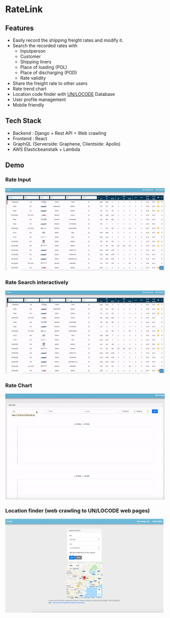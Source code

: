 # RateLink

## Features

- Easily record the shipping freight rates and modify it.
- Search the recorded rates with
  - Inputperson
  - Customer
  - Shipping liners
  - Place of loading (POL)
  - Place of discharging (POD)
  - Rate validity
- Share the freight rate to other users
- Rate trend chart
- Location code finder with [UN/LOCODE](https://www.unece.org/cefact/locode/service/location) Database
- User profile management
- Mobile friendly

## Tech Stack

- Backend : Django + Rest API + Web crawling
- Frontend : React
- GraphQL (Serverside: Graphene, Clientside: Apollo)
- AWS Elasticbeanstalk + Lambda

## Demo

### Rate Input

![Rate input](/snapshot/ratelink_input.gif)

### Rate Search interactively

![Rate search](/snapshot/ratelink_search.gif)

### Rate Chart

![Rate chart](/snapshot/ratelink_chart_v2.gif)

### Location finder (web crawling to UN/LOCODE web pages)

![Location finder](/snapshot/ratelink_location_finder.jpg)
